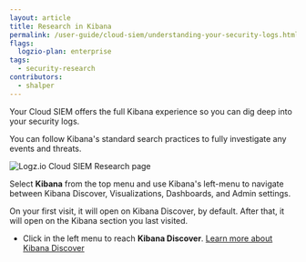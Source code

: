 ```yaml
---
layout: article
title: Research in Kibana
permalink: /user-guide/cloud-siem/understanding-your-security-logs.html
flags:
  logzio-plan: enterprise
tags:
  - security-research
contributors:
  - shalper
---
```


Your Cloud SIEM offers the full Kibana experience so you can dig deep into your security logs.

You can follow Kibana's standard search practices to fully investigate any events and threats.

![Logz.io Cloud SIEM Research page](https://dytvr9ot2sszz.cloudfront.net/logz-docs/siem/siem-kibana.png)

Select **Kibana** from the top menu and use Kibana's left-menu to navigate between Kibana Discover, Visualizations, Dashboards, and Admin settings.

On your first visit, it will open on Kibana Discover, by default. After that, it will open on the Kibana section you last visited.

- Click **<i class="far fa-compass"></i>** in the left menu to reach **Kibana Discover**. [Learn more about Kibana Discover](/user-guide/kibana/)
